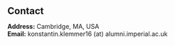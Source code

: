 <h1 id="contact"></h1>

<h2 style="margin: 60px 0px 10px;">Contact</h2>

<strong>Address:</strong> Cambridge, MA, USA
<br />
<strong>Email:</strong> <email>konstantin.klemmer16 (at) alumni.imperial.ac.uk</email>